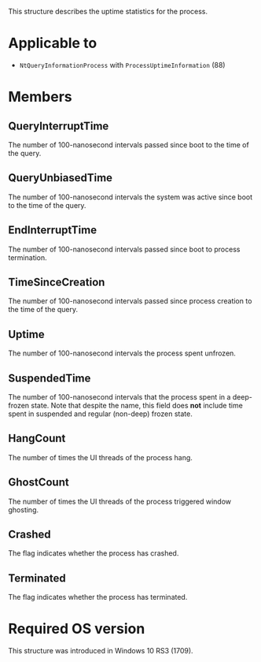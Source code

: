 This structure describes the uptime statistics for the process.

# Applicable to
 - `NtQueryInformationProcess` with `ProcessUptimeInformation` (88)

# Members

## QueryInterruptTime
The number of 100-nanosecond intervals passed since boot to the time of the query.

## QueryUnbiasedTime
The number of 100-nanosecond intervals the system was active since boot to the time of the query.

## EndInterruptTime
The number of 100-nanosecond intervals passed since boot to process termination.

## TimeSinceCreation
The number of 100-nanosecond intervals passed since process creation to the time of the query.

## Uptime
The number of 100-nanosecond intervals the process spent unfrozen.

## SuspendedTime
The number of 100-nanosecond intervals that the process spent in a deep-frozen state. Note that despite the name, this field does **not** include time spent in suspended and regular (non-deep) frozen state.

## HangCount
The number of times the UI threads of the process hang.

## GhostCount
The number of times the UI threads of the process triggered window ghosting.

## Crashed
The flag indicates whether the process has crashed.

## Terminated
The flag indicates whether the process has terminated.

# Required OS version
This structure was introduced in Windows 10 RS3 (1709).
